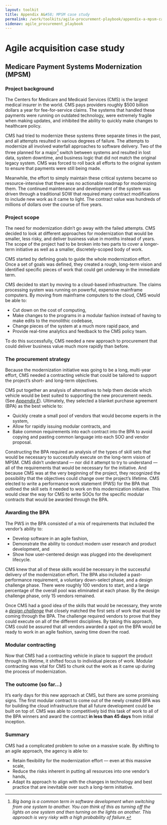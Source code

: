 ```yaml
---
layout: toolkit
title: Appendix A&#58; MPSM case study
permalink: /work/toolkits/agile-procurement-playbook/appendix-a-mpsm-case-study/
sidenav: agile_procurement_playbook
---
```


# Agile acquisition case study

## Medicare Payment Systems Modernization (MPSM)

### Project background

The Centers for Medicare and Medicaid Services (CMS) is the largest
medical insurer in the world. CMS pays providers roughly \$500 billion
dollars a year for fee-for-service claims. The systems that handled
these payments were running on outdated technology, were extremely
fragile when making updates, and inhibited the ability to quickly make
changes to healthcare policy.

CMS had tried to modernize these systems three separate times in the
past, and all attempts resulted in various degrees of failure. The
attempts to modernize all involved waterfall approaches to software
delivery. Two of the three planned for a major[^1] switch between
systems and resulted in lost data, system downtime, and business logic
that did not match the original legacy system. CMS was forced to roll
back all efforts to the original system to ensure that payments were
still being made.

Meanwhile, the effort to simply maintain these critical systems became
so resource-intensive that there was no actionable roadmap for
modernizing them. The continued maintenance and development of the
system was driven through a traditional SOW that required many contract
modifications to include new work as it came to light. The contract
value was hundreds of millions of dollars over the course of five years.

### Project scope

The need for modernization didn’t go away with the failed attempts. CMS
decided to look at different approaches for modernization that would be
smaller, less risky, and deliver business value in months instead of
years. The scope of the project had to be broken into two parts to cover
a longer-term initiative as well as a smaller, discretely-scoped body of
work.

CMS started by defining goals to guide the whole modernization effort.
Once a set of goals was defined, they created a rough, long-term vision
and identified specific pieces of work that could get underway in the
immediate term.

CMS decided to start by moving to a cloud-based infrastructure. The
claims processing system was running on powerful, expensive mainframe
computers. By moving from mainframe computers to the cloud, CMS would be
able to:

-   Cut down on the cost of computing,
-   Make changes to the programs in a modular fashion instead of having
    to make edits to the monolithic codebase,
-   Change pieces of the system at a much more rapid pace, and
-   Provide real-time analytics and feedback to the CMS policy team.

To do this successfully, CMS needed a new approach to procurement that
could deliver business value much more rapidly than before.

### The procurement strategy

Because the modernization initiative was going to be a long, multi-year
effort, CMS needed a contracting vehicle that could be tailored to
support the project’s short- and long-term objectives.

CMS put together an analysis of alternatives to help them decide which
vehicle would be best suited to supporting the new procurement needs.
(See [*Appendix
E*](/work/toolkits/agile-procurement-playbook/appendix#appendix-e-sample-analysis-of-procurement-options)). Ultimately,
they selected a blanket purchase agreement (BPA) as the best vehicle to:

-   Quickly create a small pool of vendors that would become experts in
    the system,
-   Allow for rapidly issuing modular contracts, and
-   Bake common requirements into each contract into the BPA to avoid
    copying and pasting common language into each SOO and vendor
    proposal.

Constructing the BPA required an analysis of the types of skill sets
that would be necessary to successfully execute on the long-term vision
of MPSM. CMS didn’t understand — nor did it attempt to try to understand
— all of the requirements that would be necessary for the initiative.
And because CMS was at the very beginning of the project, they
recognized the possibility that the objectives could change over the
project’s lifetime. CMS elected to write a performance work statement
(PWS) for the BPA that outlined the skill sets it needed to work on this
modernization initiative. This would clear the way for CMS to write SOOs
for the specific modular contracts that would be awarded through the
BPA.

### Awarding the BPA

The PWS in the BPA consisted of a mix of requirements that included the
vendor’s ability to:

-   Develop software in an agile fashion,
-   Demonstrate the ability to conduct modern user research and product
    development, and
-   Show how user-centered design was plugged into the development
    lifecycle.

CMS knew that all of these skills would be necessary in the successful
delivery of the modernization effort. The BPA also included a
past-performance requirement, a voluntary down-select phase, and a
design challenge phase. There were roughly 100 vendors to start, and a
large percentage of the overall pool was eliminated at each phase. By
the design challenge phase, only 15 vendors remained.

Once CMS had a good idea of the skills that would be necessary, they
wrote a [*design challenge*](#appendix-d-example-design-challenges) that
closely matched the first sets of work that would be coming through the
BPA. The challenge required vendors to prove that they could execute on
all of the different disciplines. By taking this approach, CMS could be
assured that all vendors awarded a spot on the BPA would be ready to
work in an agile fashion, saving time down the road.

### Modular contracting

Now that CMS had a contracting vehicle in place to support the product
through its lifetime, it shifted focus to individual pieces of work.
Modular contracting was vital for CMS to chunk out the work as it came
up during the process of modernization.

### The outcome (so far…)

It’s early days for this new approach at CMS, but there are some
promising signs. The first modular contract to come out of the newly
created BPA was for building the cloud infrastructure that all future
development could be built on top of. CMS was able to competitively bid
this task of work to all of the BPA winners and award the contract **in
less than 45 days** from initial inception.

### Summary

CMS had a complicated problem to solve on a massive scale. By shifting
to an agile approach, the agency is able to:

-   Retain flexibility for the modernization effort — even at this
    massive scale,
-   Reduce the risks inherent in putting all resources into one vendor’s
    hands,
-   Adapt its approach to align with the changes in technology and best
    practice that are inevitable over such a long-term initiative.


[^1]: *Big bang is a common term in software development when switching
    from one system to another. You can think of this as turning off the
    lights on one system and then turning on the lights on another. This
    approach is very risky with a high probability of failure.*

